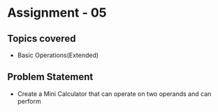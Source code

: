# Assignment - 05

## Topics covered

- Basic Operations(Extended)


## Problem Statement

- Create a Mini Calculator that can operate on two operands and can perform

